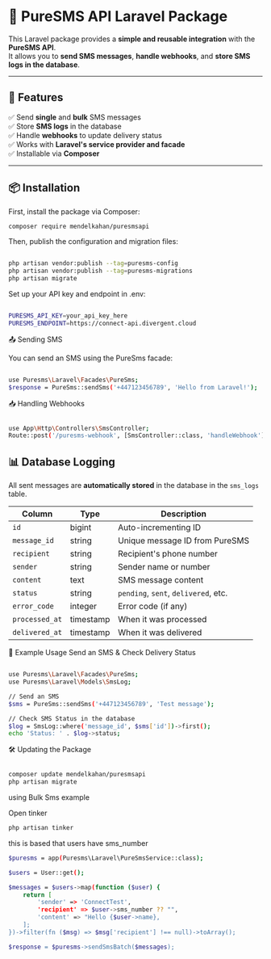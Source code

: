 # 📲 PureSMS API Laravel Package

This Laravel package provides a **simple and reusable integration** with the **PureSMS API**.  
It allows you to **send SMS messages**, **handle webhooks**, and **store SMS logs in the database**.

---

## 🚀 Features
✅ Send **single** and **bulk** SMS messages  
✅ Store **SMS logs** in the database  
✅ Handle **webhooks** to update delivery status  
✅ Works with **Laravel's service provider and facade**  
✅ Installable via **Composer**

---

## 📦 Installation

First, install the package via Composer:

```bash
composer require mendelkahan/puresmsapi
```

Then, publish the configuration and migration files:
```bash

php artisan vendor:publish --tag=puresms-config
php artisan vendor:publish --tag=puresms-migrations
php artisan migrate
```


Set up your API key and endpoint in .env:
```bash

PURESMS_API_KEY=your_api_key_here
PURESMS_ENDPOINT=https://connect-api.divergent.cloud
```

📤 Sending SMS

You can send an SMS using the PureSms facade:
```bash

use Puresms\Laravel\Facades\PureSms;
$response = PureSms::sendSms('+447123456789', 'Hello from Laravel!');
```

📥 Handling Webhooks

```bash

use App\Http\Controllers\SmsController;
Route::post('/puresms-webhook', [SmsController::class, 'handleWebhook']);
```
## 📊 Database Logging

All sent messages are **automatically stored** in the database in the `sms_logs` table.

| Column        | Type       | Description                                |
|--------------|-----------|--------------------------------------------|
| `id`         | bigint    | Auto-incrementing ID                      |
| `message_id` | string    | Unique message ID from PureSMS            |
| `recipient`  | string    | Recipient's phone number                  |
| `sender`     | string    | Sender name or number                     |
| `content`    | text      | SMS message content                       |
| `status`     | string    | `pending`, `sent`, `delivered`, etc.      |
| `error_code` | integer   | Error code (if any)                       |
| `processed_at` | timestamp | When it was processed                  |
| `delivered_at` | timestamp | When it was delivered                  |



🎯 Example Usage
Send an SMS & Check Delivery Status
```bash

use Puresms\Laravel\Facades\PureSms;
use Puresms\Laravel\Models\SmsLog;

// Send an SMS
$sms = PureSms::sendSms('+447123456789', 'Test message');

// Check SMS Status in the database
$log = SmsLog::where('message_id', $sms['id'])->first();
echo 'Status: ' . $log->status;
```
🛠️ Updating the Package
```bash

composer update mendelkahan/puresmsapi
php artisan migrate
```


using Bulk Sms example

Open tinker
```bash
php artisan tinker
```

this is based that users have sms_number
```bash
$puresms = app(Puresms\Laravel\PureSmsService::class);

$users = User::get(); 

$messages = $users->map(function ($user) {
    return [
        'sender' => 'ConnectTest',
        'recipient' => $user->sms_number ?? "", 
        'content' => "Hello {$user->name}, 
    ];
})->filter(fn ($msg) => $msg['recipient'] !== null)->toArray();

$response = $puresms->sendSmsBatch($messages);
```


